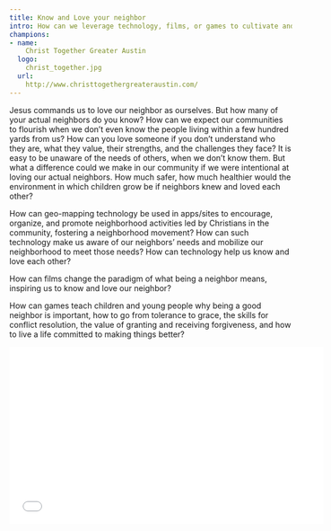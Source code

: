 ```yaml
---
title: Know and Love your neighbor 
intro: How can we leverage technology, films, or games to cultivate and strengthen one of society's most foundational relationships - neighbors, and ultimately build a healthier and stronger community? 
champions:
- name:
    Christ Together Greater Austin 
  logo:
    christ_together.jpg
  url:
    http://www.christtogethergreateraustin.com/
---
```

Jesus commands us to love our neighbor as ourselves. But how many of your actual neighbors do you know? How can we expect our communities to flourish when we don’t even know the people living within a few hundred yards from us? How can you love someone if you don’t understand who they are, what they value, their strengths, and the challenges they face? It is easy to be unaware of the needs of others, when we don’t know them. But what a difference could we make in our community if we were intentional at loving our actual neighbors. How much safer, how much healthier would the environment in which children grow be if neighbors knew and loved each other?

How can geo-mapping technology be used in apps/sites to encourage, organize, and promote neighborhood activities led by Christians in the community, fostering a neighborhood movement? How can such technology make us aware of our neighbors’ needs and mobilize our neighborhood to meet those needs? How can technology help us know and love each other?

How can films change the paradigm of what being a neighbor means, inspiring us to know and love our neighbor?

How can games teach children and young people why being a good neighbor is important, how to go from tolerance to grace, the skills for conflict resolution, the value of granting and receiving forgiveness, and how to live a life committed to making things better? <div class="video-container"><iframe width="560" height="315" src="//www.youtube.com/embed/dWqIcZIL6dA" frameborder="0" allowfullscreen></iframe></div>

